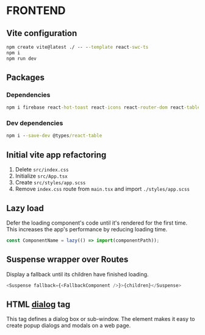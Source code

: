 # FRONTEND

## Vite configuration

```cmd
npm create vite@latest ./ -- --template react-swc-ts
npm i
npm run dev
```

## Packages

### Dependencies

```cmd
npm i firebase react-hot-toast react-icons react-router-dom react-table sass chart.js react-chartjs-2 @reduxjs/toolkit react-redux axios @stripe/react-stripe-js @stripe/stripe-js moment
```

### Dev dependencies

```cmd
npm i --save-dev @types/react-table
```

## Initial vite app refactoring

1. Delete `src/index.css`
2. Initialize `src/App.tsx`
3. Create `src/styles/app.scss`
4. Remove `index.css` route from `main.tsx` and import `./styles/app.scss`

## Lazy load

Defer the loading component's code until it's rendered for the first time. This increases the app's performance by reducing loading time.

```ts
const ComponentName = lazy(() => import(componentPath));
```

## Suspense wrapper over Routes

Display a fallback until its children have finished loading.

```ts
<Suspense fallback={<FallbackComponent />}>{children}</Suspense>
```

## HTML [dialog](https://developer.mozilla.org/en-US/docs/Web/HTML/Element/dialog) tag

This tag defines a dialog box or sub-window. The element makes it easy to create popup dialogs and modals on a web page.
